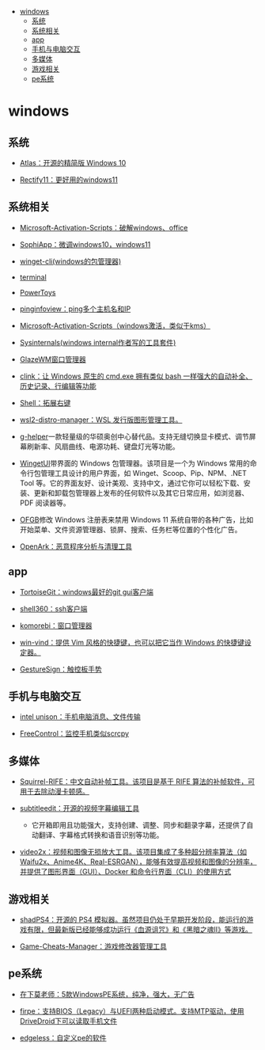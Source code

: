 <!-- vim-markdown-toc GFM -->

* [windows](#windows)
    * [系统](#系统)
    * [系统相关](#系统相关)
    * [app](#app)
    * [手机与电脑交互](#手机与电脑交互)
    * [多媒体](#多媒体)
    * [游戏相关](#游戏相关)
    * [pe系统](#pe系统)

<!-- vim-markdown-toc -->

# windows

## 系统

- [Atlas：开源的精简版 Windows 10](https://github.com/Atlas-OS/Atlas)

- [Rectify11：更好用的windows11](https://github.com/Rectify11/Installer)

## 系统相关

- [Microsoft-Activation-Scripts：破解windows、office](https://github.com/massgravel/Microsoft-Activation-Scripts)

- [SophiApp：微调windows10，windows11](https://github.com/Sophia-Community/SophiApp)

- [winget-cli(windows的包管理器)](https://github.com/microsoft/winget-cli)

- [terminal](https://github.com/microsoft/terminal)

- [PowerToys](https://github.com/microsoft/PowerToys)

- [pinginfoview：ping多个主机名和IP](https://www.nirsoft.net/utils/multiple_ping_tool.html)

- [Microsoft-Activation-Scripts（windows激活，类似于kms）](https://github.com/massgravel/Microsoft-Activation-Scripts)

- [Sysinternals(windows internal作者写的工具套件)](https://docs.microsoft.com/en-us/sysinternals/)

- [GlazeWM窗口管理器](https://github.com/lars-berger/GlazeWM)

- [clink：让 Windows 原生的 cmd.exe 拥有类似 bash 一样强大的自动补全、历史记录、行编辑等功能](https://github.com/chrisant996/clink)

- [Shell：拓展右键](https://github.com/moudey/Shell)

- [wsl2-distro-manager：WSL 发行版图形管理工具。](https://github.com/bostrot/wsl2-distro-manager)

- [g-helper](https://github.com/seerge/g-helper)一款轻量级的华硕奥创中心替代品。支持无缝切换显卡模式、调节屏幕刷新率、风扇曲线、电源功耗、键盘灯光等功能。

- [WingetUI](https://github.com/marticliment/WingetUI)带界面的 Windows 包管理器。该项目是一个为 Windows 常用的命令行包管理工具设计的用户界面，如 Winget、Scoop、Pip、NPM、.NET Tool 等。它的界面友好、设计美观、支持中文，通过它你可以轻松下载、安装、更新和卸载包管理器上发布的任何软件以及其它日常应用，如浏览器、PDF 阅读器等。

- [OFGB](https://github.com/xM4ddy/OFGB)修改 Windows 注册表来禁用 Windows 11 系统自带的各种广告，比如开始菜单、文件资源管理器、锁屏、搜索、任务栏等位置的个性化广告。

- [OpenArk：恶意程序分析与清理工具](https://github.com/BlackINT3/OpenArk)

## app

- [TortoiseGit：windows最好的git gui客户端](https://github.com/TortoiseGit/TortoiseGit)

- [shell360：ssh客户端](https://github.com/shell360)

- [komorebi：窗口管理器](https://github.com/LGUG2Z/komorebi)

- [win-vind：提供 Vim 风格的快捷键，也可以把它当作 Windows 的快捷键设定器。](https://github.com/pit-ray/win-vind)

- [GestureSign：触控板手势](https://github.com/TransposonY/GestureSign)

## 手机与电脑交互

- [intel unison：手机电脑消息、文件传输]()

- [FreeControl：监控手机类似scrcpy](https://github.com/pdone/FreeControl)

## 多媒体

- [Squirrel-RIFE：中文自动补帧工具。该项目是基于 RIFE 算法的补帧软件，可用于去除动漫卡顿感。](https://github.com/Justin62628/Squirrel-RIFE)

- [subtitleedit：开源的视频字幕编辑工具](https://github.com/SubtitleEdit/subtitleedit)
    - 它开箱即用且功能强大，支持创建、调整、同步和翻录字幕，还提供了自动翻译、字幕格式转换和语音识别等功能。

- [video2x：视频和图像无损放大工具。该项目集成了多种超分辨率算法（如 Waifu2x、Anime4K、Real-ESRGAN），能够有效提高视频和图像的分辨率，并提供了图形界面（GUI）、Docker 和命令行界面（CLI）的使用方式](https://github.com/k4yt3x/video2x)

## 游戏相关

- [shadPS4：开源的 PS4 模拟器。虽然项目仍处于早期开发阶段，能运行的游戏有限，但最新版已经能够成功运行《血源诅咒》和《黑暗之魂II》等游戏。](https://github.com/shadps4-emu/shadPS4)

- [Game-Cheats-Manager：游戏修改器管理工具](https://github.com/dyang886/Game-Cheats-Manager)

## pe系统

- [在下莫老师：5款WindowsPE系统，纯净，强大，无广告](https://www.bilibili.com/video/BV19T411G7gW)

- [firpe：支持BIOS（Legacy）与UEFI两种启动模式。支持MTP驱动，使用DriveDroid下可以读取手机文件](https://firpe.cn/)

- [edgeless：自定义pe的软件](https://home.edgeless.top/)
